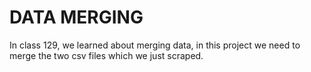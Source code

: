 # DATA MERGING
In class 129, we learned about merging data, in this project we need to merge the two csv files which we just scraped.

